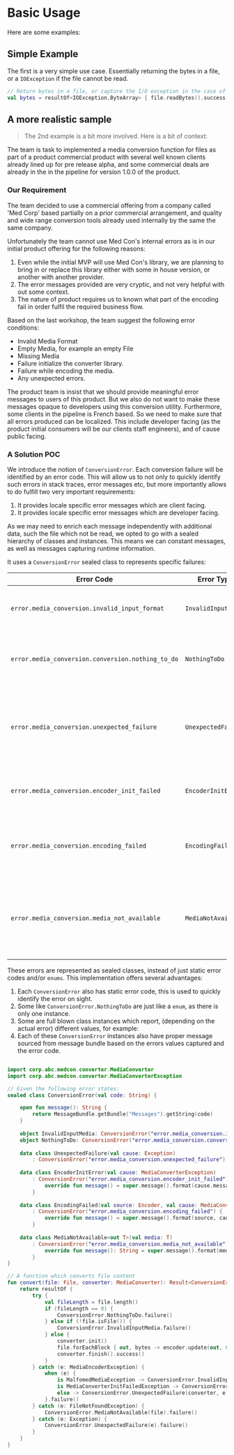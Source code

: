 # Basic Usage

Here are some examples:

## Simple Example

The first is a very simple use case. Essentially returning the bytes in a file, or a `IOException` if the file cannot be read.

```kotlin
// Return bytes in a file, or capture the I/O exception in the case of read failure
val bytes = resultOf<IOException,ByteArray> { file.readBytes().success() }
```

## A more realistic sample

>The 2nd example is a bit more involved. Here is a bit of context: 

The team is task to implemented a media conversion function for files as part of a product commercial product with several well known clients already lined up for pre release alpha, and some commercial deals are already in the in the pipeline for version 1.0.0 of the product.

### Our Requirement

The team decided to use a commercial offering from a company called 'Med Corp' based partially on a prior commercial arrangement, and quality and wide range conversion tools already used internally by the same the same company.

Unfortunately the team cannot use Med Con's internal errors as is in our initial product offering for the following reasons:

1. Even while the initial MVP will use Med Con's library, we are planning to bring in or replace this library either with some in house version, or another with another provider.
2. The error messages provided are very cryptic, and not very helpful with out some context.
3. The nature of product requires us to known what part of the encoding fail in order fulfil the required business flow.

Based on the last workshop, the team suggest the following error conditions: 

- Invalid Media Format
- Empty Media, for example an empty File
- Missing Media
- Failure initialize the converter library.
- Failure while encoding the media.
- Any unexpected errors.

The product team is insist that we should provide meaningful error messages to users of this product. But we also do not want to make these messages opaque to developers using this conversion utility. Furthermore, some clients in the pipeline is French based. So we need to make sure that all errors produced can be localized. This include developer facing (as the product initial consumers will be our clients staff engineers), and of cause public facing.

### A Solution POC

We introduce the notion of `ConversionError`. Each conversion failure will be identified by an error code. This will allow us to not only to quickly identify such errors in stack traces, error messages etc, but more importantly allows to do fulfill two very important requirements:

1. It provides locale specific error messages which are client facing.
2. It provides locale specific error messages which are developer facing.

As we may need to enrich each message independently with additional data, such the file which not be read, we opted to go with a sealed hierarchy of classes and instances. This means we can constant messages, as well as messages capturing runtime information.

It uses a `ConversionError` sealed class to represents specific failures:

| Error Code                                        | Error Type          | Purpose                                                                       |
| ------------------------------------------------- | ------------------- | ----------------------------------------------------------------------------- |
| `error.media_conversion.invalid_input_format`     | `InvalidInputMedia` | Indicates the media is not suited for conversion.                             |
| `error.media_conversion.conversion.nothing_to_do` | `NothingToDo`       | Indicates the media is empty, so there is nothing to do.                      |
| `error.media_conversion.unexpected_failure `      | `UnexpectedFailure` | Something unrelated to the encoder happened, which could not be handled.      |
| `error.media_conversion.encoder_init_failed`      | `EncoderInitError`  | The media converter could not be properly initialized.                        |
| `error.media_conversion.encoding_failed`          | `EncodingFailed`    | Encoder reported the encoding of the media failed.                            |
| `error.media_conversion.media_not_available`      | `MediaNotAvailable` | The media to encode could not be found, for example the file does not exists. |

These errors are represented as sealed classes, instead of just static error codes and/or `enums`. This implementation offers several advantages:

1. Each `ConversionError` also has static error code, this is used to quickly identify the error on sight.
2. Some like `ConversionError.NothingToDo` are just like a `enum`, as there is only one instance.
3. Some are full blown class instances which report, (depending on the actual error) different values, for example:
4. Each of these `ConversionError` instances also have proper message sourced from message bundle based on the errors values captured and the error code. 

```kotlin

import corp.abc.medcon.converter.MediaConverter
import corp.abc.medcon.converter.MediaConverterException

// Given the following error states: 
sealed class ConversionError(val code: String) {

    open fun message(): String {
        return MessageBundle.getBundle("Messages").getString(code)
    }
    
    object InvalidInputMedia: ConversionError("error.media_conversion.invalid_input_format")
    object NothingToDo: ConversionError("error.media_conversion.conversion.nothing_to_do")
    
    data class UnexpectedFailure(val cause: Exception)
        : ConversionError("error.media_conversion.unexpected_failure")
    
    data class EncoderInitError(val cause: MediaConverterException)
        : ConversionError("error.media_conversion.encoder_init_failed") {
            override fun message() = super.message().format(cause.message)
        }
    
    data class EncodingFailed(val source: Encoder, val cause: MediaConverterException)
        : ConversionError("error.media_conversion.encoding_failed") {
            override fun message() = super.message().format(source, cause.message)
        }   
        
    data class MediaNotAvailable<out T>(val media: T)
        : ConversionError("error.media_conversion.media_not_available") {
            override fun message(): String = super.message().format(media)
        }
}

// A function which converts file content 
fun convert(file: File, converter: MediaConverter): Result<ConversionError,String> {
    return resultOf {
        try {
            val fileLength = file.length()
            if (fileLength == 0) {
                ConversionError.NothingToDo.failure()
            } else if (!file.isFile()) {
                ConversionError.InvalidInputMedia.failure()
            } else {
                converter.init()
                file.forEachBlock { out, bytes -> encoder.update(out, 0, bytes) }
                converter.finish().success()    
            }
        } catch (e: MediaEncoderException) {
            when (e) {
                is MalfomedMediaException -> ConversionError.InvalidInputFormat
                is MediaConverterInitFailedException -> ConversionError.EncoderInitError(cause)
                else -> ConversionError.UnexpectedFailure(converter, e)
            }.failure()
        } catch (e: FileNotFoundException) {
            ConversionError.MediaNotAvailable(file).failure()
        } catch (e: Exception) {
            ConversionError.UnexpectedFailure(e).failure()
        }
    }
}
```




